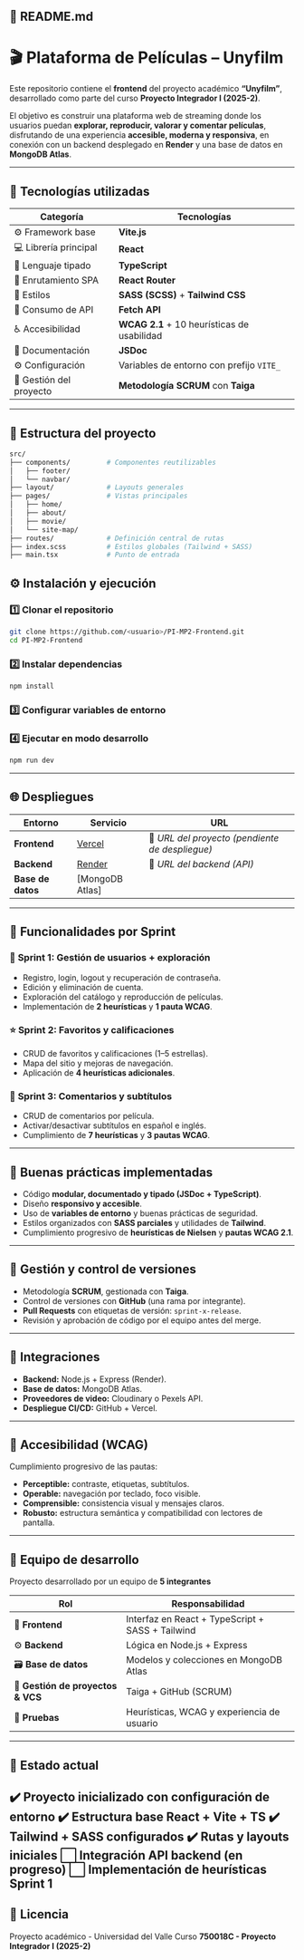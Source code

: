 ## 🧾 **README.md**

# 🎬 Plataforma de Películas – Unyfilm

Este repositorio contiene el **frontend** del proyecto académico **“Unyfilm”**, desarrollado como parte del curso **Proyecto Integrador I (2025-2)**.

El objetivo es construir una plataforma web de streaming donde los usuarios puedan **explorar, reproducir, valorar y comentar películas**, disfrutando de una experiencia **accesible, moderna y responsiva**, en conexión con un backend desplegado en **Render** y una base de datos en **MongoDB Atlas**.

---

## 🚀 Tecnologías utilizadas

| Categoría | Tecnologías |
|------------|--------------|
| ⚙️ Framework base | **Vite.js** |
| 💻 Librería principal | **React** |
| 🧩 Lenguaje tipado | **TypeScript** |
| 🧭 Enrutamiento SPA | **React Router** |
| 🎨 Estilos | **SASS (SCSS)** + **Tailwind CSS** |
| 🔗 Consumo de API | **Fetch API** |
| ♿ Accesibilidad | **WCAG 2.1** + 10 heurísticas de usabilidad |
| 🧰 Documentación | **JSDoc** |
| ⚙️ Configuración | Variables de entorno con prefijo `VITE_` |
| 🧾 Gestión del proyecto | **Metodología SCRUM** con **Taiga** |

---

## 📂 Estructura del proyecto

```bash
src/
├── components/         # Componentes reutilizables
│   ├── footer/
│   └── navbar/
├── layout/             # Layouts generales
├── pages/              # Vistas principales
│   ├── home/
│   ├── about/
│   ├── movie/
│   └── site-map/
├── routes/             # Definición central de rutas
├── index.scss          # Estilos globales (Tailwind + SASS)
├── main.tsx            # Punto de entrada
````

## ⚙️ Instalación y ejecución

### 1️⃣ Clonar el repositorio

```bash
git clone https://github.com/<usuario>/PI-MP2-Frontend.git
cd PI-MP2-Frontend
```

### 2️⃣ Instalar dependencias

```bash
npm install
```

### 3️⃣ Configurar variables de entorno

### 4️⃣ Ejecutar en modo desarrollo

```bash
npm run dev
```
---

## 🌐 Despliegues

| Entorno           | Servicio                                             | URL                                                                |
| ----------------- | ---------------------------------------------------- | ------------------------------------------------------------------ |
| **Frontend**      | [Vercel](https://vercel.com/)                        | 🔗 *URL del proyecto (pendiente de despliegue)*                    |
| **Backend**       | [Render](https://render.com/)                        | 🔗 *URL del backend (API)*                                         |
| **Base de datos** | [MongoDB Atlas]|

---

## 🧩 Funcionalidades por Sprint

### 🎯 **Sprint 1: Gestión de usuarios + exploración**

* Registro, login, logout y recuperación de contraseña.
* Edición y eliminación de cuenta.
* Exploración del catálogo y reproducción de películas.
* Implementación de **2 heurísticas** y **1 pauta WCAG**.

### ⭐ **Sprint 2: Favoritos y calificaciones**

* CRUD de favoritos y calificaciones (1–5 estrellas).
* Mapa del sitio y mejoras de navegación.
* Aplicación de **4 heurísticas adicionales**.

### 💬 **Sprint 3: Comentarios y subtítulos**

* CRUD de comentarios por película.
* Activar/desactivar subtítulos en español e inglés.
* Cumplimiento de **7 heurísticas** y **3 pautas WCAG**.

---

## 🌈 Buenas prácticas implementadas

* Código **modular, documentado y tipado (JSDoc + TypeScript)**.
* Diseño **responsivo y accesible**.
* Uso de **variables de entorno** y buenas prácticas de seguridad.
* Estilos organizados con **SASS parciales** y utilidades de **Tailwind**.
* Cumplimiento progresivo de **heurísticas de Nielsen** y **pautas WCAG 2.1**.

---

## 🧠 Gestión y control de versiones

* Metodología **SCRUM**, gestionada con **Taiga**.
* Control de versiones con **GitHub** (una rama por integrante).
* **Pull Requests** con etiquetas de versión: `sprint-x-release`.
* Revisión y aprobación de código por el equipo antes del merge.

---

## 🔌 Integraciones

* **Backend:** Node.js + Express (Render).
* **Base de datos:** MongoDB Atlas.
* **Proveedores de video:** Cloudinary o Pexels API.
* **Despliegue CI/CD:** GitHub + Vercel.

---

## 🧾 Accesibilidad (WCAG)

Cumplimiento progresivo de las pautas:

* **Perceptible:** contraste, etiquetas, subtítulos.
* **Operable:** navegación por teclado, foco visible.
* **Comprensible:** consistencia visual y mensajes claros.
* **Robusto:** estructura semántica y compatibilidad con lectores de pantalla.

---

## 👥 Equipo de desarrollo

Proyecto desarrollado por un equipo de **5 integrantes**

| Rol                               | Responsabilidad                                  |
| --------------------------------- | ------------------------------------------------ |
| 🧩 **Frontend**                   | Interfaz en React + TypeScript + SASS + Tailwind |
| ⚙️ **Backend**                    | Lógica en Node.js + Express                      |
| 🗃️ **Base de datos**             | Modelos y colecciones en MongoDB Atlas           |
| 🧭 **Gestión de proyectos & VCS** | Taiga + GitHub (SCRUM)                           |
| 🧪 **Pruebas**                    | Heurísticas, WCAG y experiencia de usuario       |

---

## 🏁 Estado actual

✔️ Proyecto inicializado con configuración de entorno
✔️ Estructura base React + Vite + TS
✔️ Tailwind + SASS configurados
✔️ Rutas y layouts iniciales
⬜ Integración API backend (en progreso)
⬜ Implementación de heurísticas Sprint 1
---

## 📜 Licencia

Proyecto académico - Universidad del Valle
Curso **750018C - Proyecto Integrador I (2025-2)**
